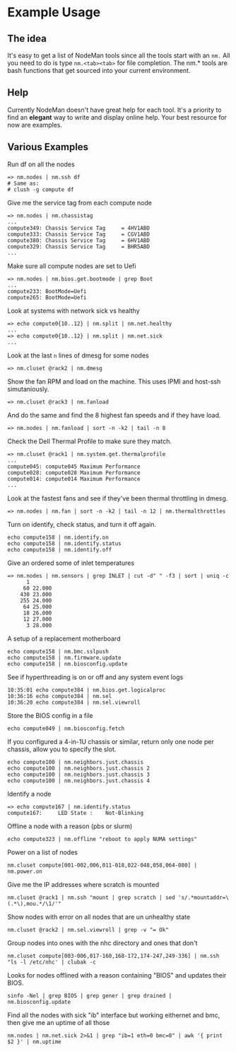 # Example Usage

## The idea
It's easy to get a list of NodeMan tools since all the tools start with an `nm.`  All you need to do is type `nm.<tab><tab>` for file completion.  The nm.* tools are bash functions that get sourced into your current environment.

## Help
Currently NodeMan doesn't have great help for each tool.  It's a priority to find an __elegant__ way to write and display online help.  Your best resource for now are examples.

## Various Examples

Run df on all the nodes
```
=> nm.nodes | nm.ssh df
# Same as:
# clush -g compute df
```

Give me the service tag from each compute node
```
=> nm.nodes | nm.chassistag
...
compute349: Chassis Service Tag     = 4HV1ABD
compute333: Chassis Service Tag     = CGV1ABD
compute380: Chassis Service Tag     = 6HV1ABD
compute329: Chassis Service Tag     = BHR5ABD
...

```
Make sure all compute nodes are set to Uefi
```
=> nm.nodes | nm.bios.get.bootmode | grep Boot
...
compute233: BootMode=Uefi
compute265: BootMode=Uefi
```

Look at systems with network sick vs healthy
```
=> echo compute0{10..12} | nm.split | nm.net.healthy
...
=> echo compute0{10..12} | nm.split | nm.net.sick
...
```

Look at the last `n` lines of dmesg for some nodes
```
=> nm.cluset @rack2 | nm.dmesg 
```

Show the fan RPM and load on the machine.  This uses IPMI and host-ssh simutaniously.
```
=> nm.cluset @rack3 | nm.fanload
```

And do the same and find the 8 highest fan speeds and if they have load.
```
=> nm.nodes | nm.fanload | sort -n -k2 | tail -n 8
```

Check the Dell Thermal Profile to make sure they match.
```
=> nm.cluset @rack1 | nm.system.get.thermalprofile
...
compute045: compute045 Maximum Performance
compute028: compute028 Maximum Performance
compute014: compute014 Maximum Performance
...
```

Look at the fastest fans and see if they've been thermal throttling in dmesg.
```
=> nm.nodes | nm.fan | sort -n -k2 | tail -n 12 | nm.thermalthrottles 
```

Turn on identify, check status, and turn it off again.
```
echo compute158 | nm.identify.on 
echo compute158 | nm.identify.status
echo compute158 | nm.identify.off
```

Give an ordered some of inlet temperatures
```
=> nm.nodes | nm.sensors | grep INLET | cut -d" " -f3 | sort | uniq -c
      1 
     60 22.000
    430 23.000
    255 24.000
     64 25.000
     18 26.000
     12 27.000
      3 28.000
```

A setup of a replacement motherboard
```
echo compute158 | nm.bmc.sslpush 
echo compute158 | nm.firmware.update
echo compute158 | nm.biosconfig.update 
```

See if hyperthreading is on or off and any system event logs

```
10:35:01 echo compute384 | nm.bios.get.logicalproc 
10:36:16 echo compute384 | nm.sel
10:36:20 echo compute384 | nm.sel.viewroll 
```

Store the BIOS config in a file
```
echo compute049 | nm.biosconfig.fetch 
```

If you configured a 4-in-1U chassis or similar, return only one node per chassis, allow you to specify the slot.
```
echo compute100 | nm.neighbors.just.chassis 
echo compute100 | nm.neighbors.just.chassis 2
echo compute100 | nm.neighbors.just.chassis 3
echo compute100 | nm.neighbors.just.chassis 4
```

Identify a node
```
=> echo compute167 | nm.identify.status
compute167: 	LED State :    Not-Blinking
```

Offline a node with a reason (pbs or slurm)
```
echo compute323 | nm.offline "reboot to apply NUMA settings"
```

Power on a list of nodes
```
nm.cluset compute[001-002,006,011-018,022-048,058,064-080] | nm.power.on
```

Give me the IP addresses where scratch is mounted
```
nm.cluset @rack1 | nm.ssh "mount | grep scratch | sed 's/.*mountaddr=\(.*\),mou.*/\1/'" 
```

Show nodes with error on all nodes that are un unhealthy state
```
nm.cluset @rack2 | nm.sel.viewroll | grep -v "= Ok"
```

Group nodes into ones with the nhc directory and ones that don't
```
nm.cluset compute[003-006,017-160,168-172,174-247,249-336] | nm.ssh "ls -l /etc/nhc' | clubak -c
```

Looks for nodes offlined with a reason containing "BIOS" and updates their BIOS.
```
sinfo -Nel | grep BIOS | grep gener | grep drained |  nm.biosconfig.update 
```

Find all the nodes with sick "ib" interface but working eithernet and bmc, then give me an uptime of all those
```
nm.nodes | nm.net.sick 2>&1 | grep "ib=1 eth=0 bmc=0" | awk '{ print $2 }' | nm.uptime
```

